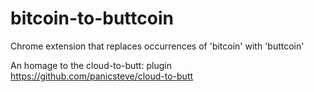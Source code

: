 bitcoin-to-buttcoin
===================

Chrome extension that replaces occurrences of 'bitcoin' with 'buttcoin'

An homage to the cloud-to-butt: plugin https://github.com/panicsteve/cloud-to-butt